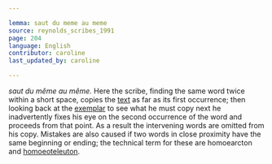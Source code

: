 ```yaml
---

lemma: saut du meme au meme
source: reynolds_scribes_1991
page: 204
language: English
contributor: caroline
last_updated_by: caroline

---
```


_saut du même au même._ Here the scribe, finding the same word twice within a short space, copies the [text](text.html) as far as its first occurrence; then looking back at the [exemplar](exemplar.html) to see what he must copy next he inadvertently fixes his eye on the second occurrence of the word and proceeds from that point. As a result the intervening words are omitted from his copy. Mistakes are also caused if two words in close proximity have the same beginning or ending; the technical term for these are homoearcton and [homoeoteleuton](homoeoteleuton.html).
